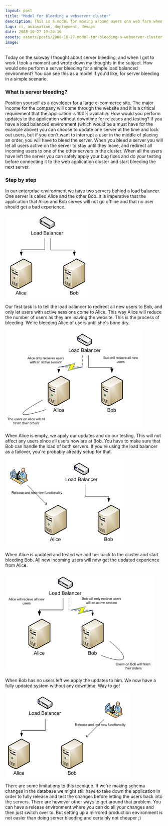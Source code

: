 ```yaml
---
layout: post
title: "Model for bleeding a webserver cluster"
description: This is a model for moving around users ona web farm when doing automated deployment rutine.
tags: ci, automation, deployment, devops
date: 2008-10-27 19:26:16
assets: assets/posts/2008-10-27-model-for-bleeding-a-webserver-cluster
image: 
---
```


Today on the subway I thought about server bleeding, and when I got to work I took a moment and wrote down my thoughts in the subject. How would one perform a server bleeding for a simple load balanced environment? You can see this as a model if you'd like, for server bleeding in a simple scenario.

### What is server bleeding?

Position yourself as a developer for a large e-commerce site. The major income for the company will come through the website and it is a critical requirement that the application is 100% available. How would you perform updates to the application without downtime for releases and testing?  If you have a load balanced environment (which would be a must have for the example above) you can choose to update one server at the time and lock out users, but if you don't want to interrupt a user in the middle of placing an order, you will have to bleed the server.  When you bleed a server you will let all users active on the server to stay until they leave, and redirect all incoming users to one of the other servers in the cluster. When all the users have left the server you can safely apply your bug fixes and do your testing before connecting it to the web application cluster and start bleeding the next server.

### Step by step

In our enterprise environment we have two servers behind a load balancer. One server is called Alice and the other Bob. It is imperative that the application that Alice and Bob serves will not go offline and that no user should get a bad experience.

![Simple load balancing](/assets/posts/2008-10-27-model-for-bleeding-a-webserver-cluster/bleeding1.png)

Our first task is to tell the load balancer to redirect all new users to Bob, and only let users with active sessions come to Alice. This way Alice will reduce the number of users as they are leaving the website. This is the process of bleeding. We're bleeding Alice of users until she's bone dry.

![Bleeding Alice of her users](/assets/posts/2008-10-27-model-for-bleeding-a-webserver-cluster/bleeding2.png)

When Alice is empty, we apply our updates and do our testing. This will not affect any users since all users now are at Bob. You have to make sure that Bob can handle the load of both servers. If you're using the load balancer as a failover, you're probably already setup for that.

![Apply bug fixes and updates to Alice](/assets/posts/2008-10-27-model-for-bleeding-a-webserver-cluster/bleeding3.png)

When Alice is updated and tested we add her back to the cluster and start bleeding Bob. All new incoming users will now get the updated experience from Alice.

![Start bleeding Bob and redirect all new traffic to Alice](/assets/posts/2008-10-27-model-for-bleeding-a-webserver-cluster/bleeding4.png)

When Bob has no users left we apply the updates to him. We now have a fully updated system without any downtime. Way to go!

![Apply updates to Bob while Alice handles the load](/assets/posts/2008-10-27-model-for-bleeding-a-webserver-cluster/bleeding5.png)

There are some limitations to this tecnique. If we're making schema changes in the database we might still have to take down the application in order to fully release and test the changes before letting the users back into the servers. There are however other ways to get around that problem. You can have a release environment where you can do all your changes and then just switch over to. But setting up a mirrored production environment is not easier than doing server bleeding and certainly not cheaper ;)
